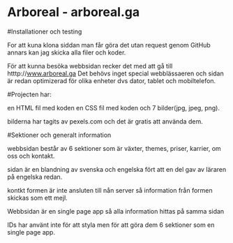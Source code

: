 # Arboreal - arboreal.ga 
 
 #Installationer och testing
 
 For att kuna klona siddan man får göra det utan request genom GitHub annars kan jag skicka alla filer och koder.
 
 För att kunna besöka webbsidan recker det med att gå till htttp://www.arboreal.ga
 Det behövs inget special webblässaeren och sidan är redan optimizerad för olika enheter dvs dator, tablet och mobiltelefon.
 
 #Projecten har:
 
 en HTML fil med koden
 en CSS fil med koden och
  7 bilder(jpg, jpeg, png).
 
 bilderna har tagits av pexels.com och det är gratis att använda dem.
 
 #Sektioner och generalt information
 
 webbsidan består av 6 sektioner som är växter, themes, priser, karrier, om oss och kontakt.
 
sidan är en blandning av svenska och engelska fört att en del gav av läraren på engelska redan.
 
 kontkt formen är inte ansluten till nån server så information från formen skickas som ett mejl.
 
 Webbsidan är en single page app så alla information hittas på samma sidan

 IDs har använt inte för att styla men för att göra dem 6 sektioner som en single page app.
